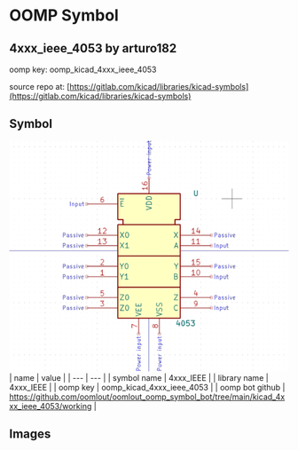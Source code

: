 # OOMP Symbol  
## 4xxx_ieee_4053  by arturo182  
  
oomp key: oomp_kicad_4xxx_ieee_4053  
  
source repo at: [https://gitlab.com/kicad/libraries/kicad-symbols](https://gitlab.com/kicad/libraries/kicad-symbols)  
## Symbol  
  
[![working.png](working_600.png)](working.png)  
| name | value | 
| --- | --- | 
| symbol name | 4xxx_IEEE | 
| library name | 4xxx_IEEE | 
| oomp key | oomp_kicad_4xxx_ieee_4053 | 
| oomp bot github | https://github.com/oomlout/oomlout_oomp_symbol_bot/tree/main/kicad_4xxx_ieee_4053/working | 
## Images  
